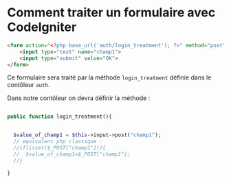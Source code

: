# Comment traiter un formulaire avec CodeIgniter


```html
<form action="<?php base_url('auth/login_treatment'); ?>" method="post">
    <input type="text" name="champ1">
    <input type="submit" value="OK">
</form>
```
Ce formulaire sera traité par la méthode `login_treatment` définie dans le contôleur `auth`.

Dans notre contôleur on devra définir la méthode  :


```php

public function login_treatment(){


  $value_of_champ1 = $this->input->post("champ1");
  // equivalent php classique :
  //if(isset($_POST["champ1"])){
  //  $value_of_champ1=$_POST["champ1"];
  //}

}

```
